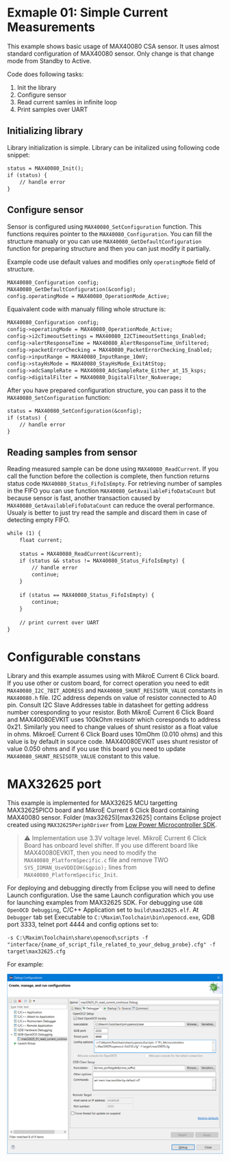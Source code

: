 # Exmaple 01: Simple Current Measurements
This example shows basic usage of MAX40080 CSA sensor. It uses almost standard configuration of MAX40080 sensor. Only change is that change mode from Standby to Active.

Code does following tasks:

1. Init the library
2. Configure sensor
3. Read current samles in infinite loop
4. Print samples over UART

## Initializing library
Library initialization is simple. Library can be initalized using following code snippet:

```
status = MAX40080_Init();
if (status) {
	// handle error
}
```

## Configure sensor
Sensor is configured using `MAX40080_SetConfiguration` function. This functions requires pointer to the `MAX40080_Configuration`. You can fill the structure manualy or you can use `MAX40080_GetDefaultConfiguration` function for preparing structure and then you can just modify it partially.

Example code use default values and modifies only `operatingMode` field of structure.

```
MAX40080_Configuration config;
MAX40080_GetDefaultConfiguration(&config);
config.operatingMode = MAX40080_OperationMode_Active;
```

Equaivalent code with manualy filling whole structure is:

```
MAX40080_Configuration config;
config->operatingMode = MAX40080_OperationMode_Active;
config->i2cTimeoutSettings = MAX40080_I2CTimeoutSettings_Enabled;
config->alertResponseTime = MAX40080_AlertResponseTime_Unfiltered;
config->packetErrorChecking = MAX40080_PacketErrorChecking_Enabled;
config->inputRange = MAX40080_InputRange_10mV;
config->stayHsMode = MAX40080_StayHsMode_ExitAtStop;
config->adcSampleRate = MAX40080_AdcSampleRate_Either_at_15_ksps;
config->digitalFilter = MAX40080_DigitalFilter_NoAverage;
```

After you have prepared configuration structure, you can pass it to the `MAX40080_SetConfiguration` function:

```
status = MAX40080_SetConfiguration(&config);
if (status) {
	// handle error
}
```

## Reading samples from sensor

Reading measured sample can be done using `MAX40080_ReadCurrent`. If you call the function before the collection is complete, then function returns status code `MAX40080_Status_FifoIsEmpty`. For retrieving number of samples in the FIFO you can use function `MAX40080_GetAvailableFifoDataCount` but because sensor is fast, another transaction caused by `MAX40080_GetAvailableFifoDataCount` can reduce the overal performance. Usualy is better to just try read the sample and discard them in case of detecting empty FIFO.

```
while (1) {
	float current;

	status = MAX40080_ReadCurrent(&current);
	if (status && status != MAX40080_Status_FifoIsEmpty) {
		// handle error
		continue;
	}

	if (status == MAX40080_Status_FifoIsEmpty) {
		continue;
	}

	// print current over UART
}
```

# Configurable constans
Library and this example assumes using with MikroE Current 6 Click board. If you use other or custom board, for correct operation you need to edit `MAX40080_I2C_7BIT_ADDRESS` and `MAX40080_SHUNT_RESISOTR_VALUE` constants in `MAX40080.h` file. I2C address depends on value of resistor connected to A0 pin. Consult I2C Slave Addresses table in datasheet for getting address number coresponding to your resistor. Both MikroE Current 6 Click Board and MAX40080EVKIT uses 100kOhm resisotr which coresponds to address 0x21. Similarly you need to change values of shunt resistor as a float value in ohms. MikroeE Current 6 Click Board uses 10mOhm (0.010 ohms) and this value is by default in source code. MAX40080EVKIT uses shunt resistor of value 0.050 ohms and if you use this board you need to update `MAX40080_SHUNT_RESISOTR_VALUE` constant to this value.

# MAX32625 port
This example is implemented for MAX32625 MCU targetting MAX32625PICO board and MikroE Current 6 Click Board containing MAX40080 sensor. Folder (max32625)[max32625] contains Eclipse project created using `MAX32625PeriphDriver` from [Low Power Microcontroller SDK](https://www.maximintegrated.com/en/design/software-description.html/swpart=SFW0001500A).

> :warning: Implementation use 3.3V voltage level. MikroE Current 6 Click Board has onboard level shifter. If you use different board like MAX40080EVKIT, then you need to modify the `MAX40080_PlatformSpecific.c` file and remove TWO `SYS_IOMAN_UseVDDIOH(&gpio);` lines from `MAX40080_PlatformSpecific_Init`.

For deploying and debugging directly from Eclipse you will need to define Launch configuration. Use the same Launch configuration which you use for launching examples from MAX32625 SDK. For debugging use `GDB OpenOCD Debugging`, C/C++ Application set to `build\max32625.elf`. At `Debugger` tab set Executable to `C:\Maxim\Toolchain\bin\openocd.exe`, GDB port 3333, telnet port 4444 and config options set to:

```
-s C:\Maxim\Toolchain\share\openocd\scripts -f "interface/{name_of_script_file_related_to_your_debug_probe}.cfg" -f target\max32625.cfg
```

For example:

![Configuration of Eclipse launch profile](readme_assets/max32625_debug_cfg.png)
